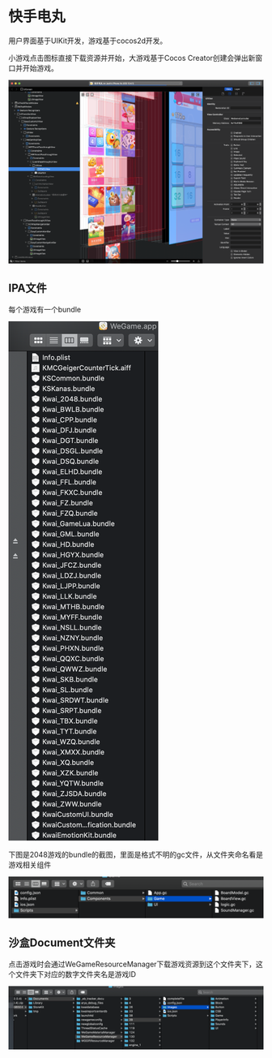 # 快手电丸

用户界面基于UIKit开发，游戏基于cocos2d开发。

小游戏点击图标直接下载资源并开始，大游戏基于Cocos Creator创建会弹出新窗口并开始游戏。

![](kuaishoudianwanImage/reveal_main.png)

## IPA文件
每个游戏有一个bundle


![](kuaishoudianwanImage/game_bundles.png)

下图是2048游戏的bundle的截图，里面是格式不明的gc文件，从文件夹命名看是游戏相关组件


![](kuaishoudianwanImage/2048_bundle.png)

## 沙盒Document文件夹
点击游戏时会通过WeGameResourceManager下载游戏资源到这个文件夹下，这个文件夹下对应的数字文件夹名是游戏ID


![](kuaishoudianwanImage/sandbox_document.png)


